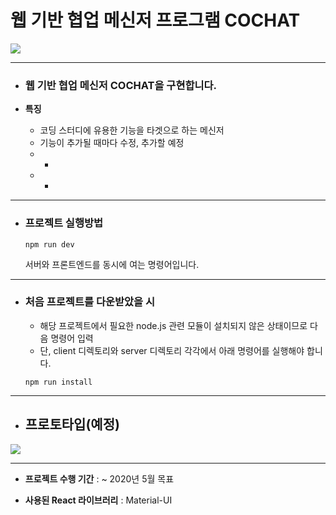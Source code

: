 # 웹 기반 협업 메신저 프로그램 COCHAT


![](https://i.imgur.com/2DflfFB.png)



------

* ### **웹 기반 협업 메신저 COCHAT을 구현합니다.**

* **특징**
  * 코딩 스터디에 유용한 기능을 타겟으로 하는 메신저
  * 기능이 추가될 때마다 수정, 추가할 예정
  * -
  * -



------

* ### **프로젝트 실행방법**

  ```
  npm run dev
  ```

  서버와 프론트엔드를 동시에 여는 명령어입니다.

------



* ### **처음 프로젝트를 다운받았을 시**

  * 해당 프로젝트에서 필요한 node.js 관련 모듈이 설치되지 않은 상태이므로 다음 명령어 입력
  * 단, client 디렉토리와 server 디렉토리 각각에서 아래 명령어를 실행해야 합니다.

  ```
  npm run install
  ```

  

------

* ## **프로토타입(예정)**

![](https://i.imgur.com/4j7R1bn.png)

------

* **프로젝트 수행 기간** : ~ 2020년 5월 목표

* **사용된 React 라이브러리** : Material-UI
